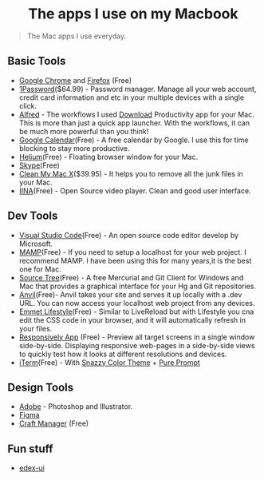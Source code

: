 <h1 align="center">The apps I use on my Macbook </h1>
<blockquote> The Mac apps I use everyday.</blockquote>

Basic Tools
------
* [Google Chrome](https://www.google.com/intl/en/chrome/browser/desktop/index.html) and [Firefox](https://www.mozilla.org/en-US/firefox/new/) (Free)
* [1Password](https://1password.com/)($64.99) - Password manager. Manage all your web account, credit card information and etc in your multiple devices with a single click.
* [Alfred](https://www.alfredapp.com) - The workflows I used [Download](https://pan.baidu.com/s/1nv8Hrkt) 
Productivity app for your Mac. This is more than just a quick app launcher. With the workflows, it can be much more powerful than you think!
* [Google Calendar](https://calendar.google.com/)(Free) - A free calendar by Google. I use this for time blocking to stay more productive. 
* [Helium](http://jadengeller.github.io/Helium/)(Free) - Floating browser window for your Mac.
* [Skype](https://www.skype.com/en/download-skype/skype-for-computer/)(Free)
* [Clean My Mac X](http://macpaw.com/cleanmymac)($39.95) - It helps you to remove all the junk files in your Mac.
* [IINA](https://iina.io/)(Free) - Open Source video player. Clean and good user interface. 


Dev Tools
------
* [Visual Studio Code](https://code.visualstudio.com/)(Free) - An open source code editor develop by Microsoft.
* [MAMP](https://www.mamp.info/)(Free) - If you need to setup a localhost for your web project. I recommend MAMP. I have been using this for many years,it is the best one for Mac.  
* [Source Tree](https://www.sourcetreeapp.com/)(Free) - A free Mercurial and Git Client for Windows and Mac that provides a graphical interface for your Hg and Git repositories.
* [Anvil](http://anvilformac.com/)(Free)- Anvil takes your site and serves it up locally with a .dev URL. You can now access your localhost web project from any devices.
* [Emmet Lifestyle](http://livestyle.io)(Free) - Similar to LiveReload but with Lifestyle you cna edit the CSS code in your browser, and it will automatically refresh in your files. 
* [Responsively App](https://responsively.app/) (Free) -  Preview all target screens in a single window side-by-side. Displaying responsive web-pages in a side-by-side views to quickly test how it looks at different resolutions and devices.
* [iTerm](https://iterm2.com/)(Free) - With [Snazzy Color Theme](https://github.com/mbadolato/iTerm2-Color-Schemes/blob/master/schemes/Snazzy.itermcolors) + [Pure Prompt](https://github.com/sindresorhus/pure)



Design Tools
------
* [Adobe](https://www.adobe.com) - Photoshop and Illustrator.
* [Figma](https://www.figma.com) 
* [Craft Manager](https://www.invisionapp.com/craft) (Free)

Fun stuff
------
* [edex-ui](https://github.com/GitSquared/edex-ui)
